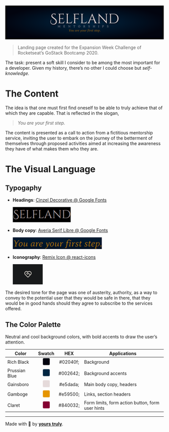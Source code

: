 ![Selfland](assets/hero.png)

> Landing page created for the Expansion Week Challenge of Rocketseat’s
> GoStack Bootcamp 2020.

The task: present a soft skill I consider to be among the most important for a
developer. Given my history, there’s no other I could choose but _self-knowledge._

# The Content

The idea is that one must first find oneself to be able to truly achieve that of which they are capable. That is reflected in the slogan,

> _You are your first step._

The content is presented as a call to action from a fictitious mentorship service, inviting the user to embark on the journey of the betterment of themselves through proposed activities aimed at increasing the awareness they have of what makes them who they are.

# The Visual Language

## Typogaphy

- **Headings**: [Cinzel Decorative @ Google Fonts](https://fonts.google.com/specimen/Cinzel+Decorative)

  ![Cinzel Decorative](assets/cinzel-decorative.png)

- **Body copy**: [Averia Serif Libre @ Google Fonts](https://fonts.google.com/specimen/Averia+Serif+Libre)

  ![Averia Serif Libre](assets/averia-serif-libre.png)

- **Iconography**: [Remix Icon @ react-icons](https://react-icons.github.io/react-icons/icons?name=ri)

  ![Remix Icon](assets/remix-icon.png)

The desired tone for the page was one of austerity, authority, as a way to convey to the potential user that they would be safe in there, that they would be in good hands should they agree to subscribe to the services offered.

## The Color Palette

Neutral and cool background colors, with bold accents to draw the user’s attention.

| Color         |                                                            Swatch                                                             |   HEX    | Applications                                     |
| ------------- | :---------------------------------------------------------------------------------------------------------------------------: | :------: | ------------------------------------------------ |
| Rich Black    | <div style="display:inline-block;width:1.5em;height:1.5em;background:#02040f;border:1px solid #fff8;border-radius:4px"></div> | #02040f; | Background                                       |
| Prussian Blue | <div style="display:inline-block;width:1.5em;height:1.5em;background:#002642;border:1px solid #fff8;border-radius:4px"></div> | #002642; | Background accents                               |
| Gainsboro     | <div style="display:inline-block;width:1.5em;height:1.5em;background:#e5dada;border:1px solid #fff8;border-radius:4px"></div> | #e5dada; | Main body copy, headers                          |
| Gamboge       | <div style="display:inline-block;width:1.5em;height:1.5em;background:#e59500;border:1px solid #fff8;border-radius:4px"></div> | #e59500; | Links, section headers                           |
| Claret        | <div style="display:inline-block;width:1.5em;height:1.5em;background:#840032;border:1px solid #fff8;border-radius:4px"></div> | #840032; | Form limits, form action button, form user hints |

---

Made with 💛 by [**yours truly**](https://www.linkedin.com/in/pedro-chaves-jr/).
